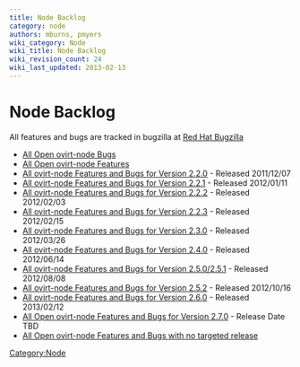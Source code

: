 ```yaml
---
title: Node Backlog
category: node
authors: mburns, pmyers
wiki_category: Node
wiki_title: Node Backlog
wiki_revision_count: 24
wiki_last_updated: 2013-02-13
---
```


# Node Backlog

All features and bugs are tracked in bugzilla at [Red Hat Bugzilla](http://bugzilla.redhat.com)

*   [All Open ovirt-node Bugs](http://goo.gl/alPU4)
*   [All Open ovirt-node Features](http://goo.gl/IMG4p)
*   [All ovirt-node Features and Bugs for Version 2.2.0](http://goo.gl/b9htC) - Released 2011/12/07
*   [All ovirt-node Features and Bugs for Version 2.2.1](http://goo.gl/Jcxmb) - Released 2012/01/11
*   [All ovirt-node Features and Bugs for Version 2.2.2](http://goo.gl/PkWgM) - Released 2012/02/03
*   [All ovirt-node Features and Bugs for Version 2.2.3](http://goo.gl/HTDPJ) - Released 2012/02/15
*   [All ovirt-node Features and Bugs for Version 2.3.0](http://goo.gl/O230Q) - Released 2012/03/26
*   [All ovirt-node Features and Bugs for Version 2.4.0](http://goo.gl/3TY76) - Released 2012/06/14
*   [All ovirt-node Features and Bugs for Version 2.5.0/2.5.1](http://goo.gl/BgqRW) - Released 2012/08/08
*   [All ovirt-node Features and Bugs for Version 2.5.2](http://goo.gl/V8Iwy) - Released 2012/10/16
*   [All ovirt-node Features and Bugs for Version 2.6.0](http://goo.gl/Shsf5) - Released 2013/02/12
*   [All Open ovirt-node Features and Bugs for Version 2.7.0](http://goo.gl/CFrQY) - Release Date TBD
*   [All Open ovirt-node Features and Bugs with no targeted release](http://goo.gl/LYzM7)

<Category:Node>
